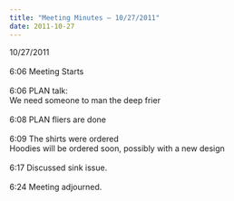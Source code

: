 ```yaml
---
title: "Meeting Minutes – 10/27/2011"
date: 2011-10-27
---
```

10/27/2011<br />
<br />
6:06 Meeting Starts<br />
<br />
6:06 PLAN talk:<br />
        We need someone to man the deep frier<br />
<br />
6:08 PLAN fliers  are done<br />
<br />
6:09 The shirts were ordered<br />
        Hoodies will be ordered soon, possibly with a new design<br />
<br />
6:17 Discussed sink issue.<br />
<br />
6:24 Meeting adjourned.